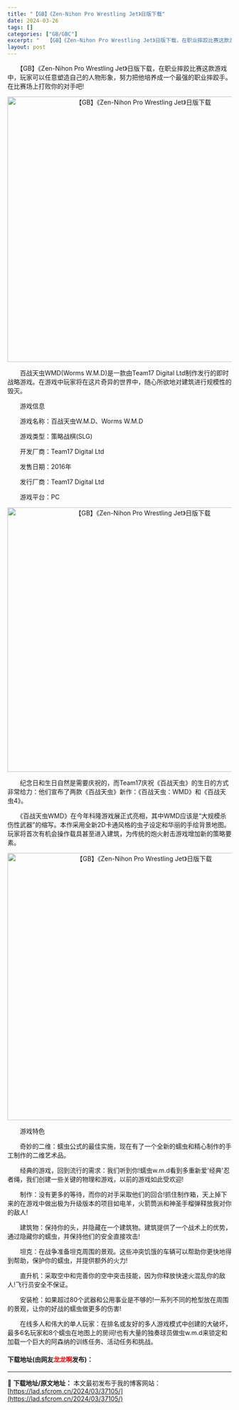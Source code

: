 ```yaml
---
title: "【GB】《Zen-Nihon Pro Wrestling Jet》日版下载"
date: 2024-03-26
tags: []
categories: ["GB/GBC"]
excerpt: "　　【GB】《Zen-Nihon Pro Wrestling Jet》日版下载，在职业摔跤比赛这款游戏中，玩家可以任意塑造自己的人物形象，努力把他培养成一个最强的职业摔跤手。在比赛场上打败你的对手吧! 　　百战天虫WMD(Worms W.M.D)是一款由Team17 Digital Ltd制作发行的&hellip;"
layout: post
---
```


 <p>　　【GB】《Zen-Nihon Pro Wrestling Jet》日版下载，在职业摔跤比赛这款游戏中，玩家可以任意塑造自己的人物形象，努力把他培养成一个最强的职业摔跤手。在比赛场上打败你的对手吧!</p> <p align="center"><img align="" border="0" src="https://lad.sfcrom.cn/wp-content/uploads/2024/03/20240326_660286e157d16.png" width="595" alt="【GB】《Zen-Nihon Pro Wrestling Jet》日版下载" /></p> <p>　　百战天虫WMD(Worms W.M.D)是一款由Team17 Digital Ltd制作发行的即时战略游戏。在游戏中玩家将在这片奇异的世界中，随心所欲地对建筑进行规模性的毁灭。</p> <p>　　游戏信息</p> <p>　　游戏名称：百战天虫W.M.D、Worms W.M.D</p> <p>　　游戏类型：策略战棋(SLG)</p> <p>　　开发厂商：Team17 Digital Ltd</p> <p>　　发售日期：2016年</p> <p>　　发行厂商：Team17 Digital Ltd</p> <p>　　游戏平台：PC</p> <p align="center"><img align="" border="0" src="https://lad.sfcrom.cn/wp-content/uploads/2024/03/20240326_660286e2ae499.png" width="593" alt="【GB】《Zen-Nihon Pro Wrestling Jet》日版下载" /></p> <p>　　纪念日和生日自然是需要庆祝的，而Team17庆祝《百战天虫》的生日的方式非常给力：他们宣布了两款《百战天虫》新作：《百战天虫：WMD》和《百战天虫4》。</p> <p>　　《百战天虫WMD》在今年科隆游戏展正式亮相，其中WMD应该是&ldquo;大规模杀伤性武器&rdquo;的缩写。本作采用全新2D卡通风格的虫子设定和华丽的手绘背景地图。玩家将首次有机会操作载具甚至进入建筑，为传统的炮火射击游戏增加新的策略要素。</p> <p align="center"><img align="" border="0" src="https://lad.sfcrom.cn/wp-content/uploads/2024/03/20240326_660286e4202e1.png" width="599" alt="【GB】《Zen-Nihon Pro Wrestling Jet》日版下载" /></p> <p>　　游戏特色</p> <p>　　奇妙的二维：蠕虫公式的最佳实施，现在有了一个全新的蠕虫和精心制作的手工制作的二维艺术品。</p> <p>　　经典的游戏，回到流行的需求：我们听到你!蠕虫w.m.d看到多重新爱&#39;经典&#39;忍者绳，我们创建一些关键的物理和游戏，以前的游戏如此受欢迎!</p> <p>　　制作：没有更多的等待，而你的对手采取他们的回合!抓住制作箱，天上掉下来的在游戏中做出极为升级版本的项目如电羊，火箭筒派和神圣手榴弹释放我对你的敌人!</p> <p>　　建筑物：保持你的头，并隐藏在一个建筑物。建筑提供了一个战术上的优势，通过隐藏你的蠕虫，并保持他们的安全直接攻击!</p> <p>　　坦克：在战争准备坦克周围的景观。这些冲突饥饿的车辆可以帮助你更快地得到帮助，保护你的蠕虫，并提供额外的火力!</p> <p>　　直升机：采取空中和完善你的空中突击技能，因为你释放快速火混乱你的敌人!飞行员安全不保证。</p> <p>　　安装枪：如果超过80个武器和公用事业是不够的!一系列不同的枪型放在周围的景观，让你的好战的蠕虫做更多的伤害!</p> <p>　　在线多人和伟大的单人玩家：在排名或友好的多人游戏模式中创建的大破坏，最多6名玩家和8个蠕虫在地图上的房间!也有大量的独奏球员做虫w.m.d来锁定和加载一个巨大的阿森纳的训练任务、活动任务和挑战。</p> <p><h4>下载地址(由网友<font color="red">龙龙啊</font>发布)：</h4></p> 

---
📖 **下载地址/原文地址：** 本文最初发布于我的博客网站：[https://lad.sfcrom.cn/2024/03/37105/](https://lad.sfcrom.cn/2024/03/37105/)
